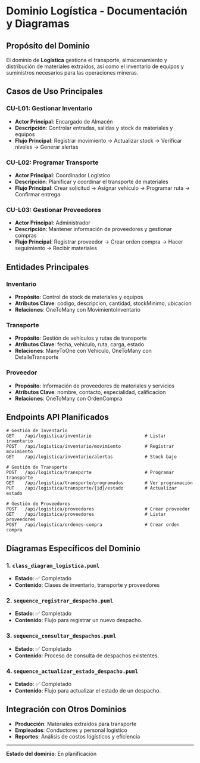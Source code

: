 # Dominio Logística - Documentación y Diagramas

## Propósito del Dominio

El dominio de **Logística** gestiona el transporte, almacenamiento y distribución de materiales extraídos, así como el inventario de equipos y suministros necesarios para las operaciones mineras.

## Casos de Uso Principales

### CU-L01: Gestionar Inventario
- **Actor Principal**: Encargado de Almacén
- **Descripción**: Controlar entradas, salidas y stock de materiales y equipos
- **Flujo Principal**: Registrar movimiento → Actualizar stock → Verificar niveles → Generar alertas

### CU-L02: Programar Transporte
- **Actor Principal**: Coordinador Logístico
- **Descripción**: Planificar y coordinar el transporte de materiales
- **Flujo Principal**: Crear solicitud → Asignar vehículo → Programar ruta → Confirmar entrega

### CU-L03: Gestionar Proveedores
- **Actor Principal**: Administrador
- **Descripción**: Mantener información de proveedores y gestionar compras
- **Flujo Principal**: Registrar proveedor → Crear orden compra → Hacer seguimiento → Recibir materiales

## Entidades Principales

### Inventario
- **Propósito**: Control de stock de materiales y equipos
- **Atributos Clave**: codigo, descripcion, cantidad, stockMinimo, ubicacion
- **Relaciones**: OneToMany con MovimientoInventario

### Transporte
- **Propósito**: Gestión de vehículos y rutas de transporte
- **Atributos Clave**: fecha, vehiculo, ruta, carga, estado
- **Relaciones**: ManyToOne con Vehiculo, OneToMany con DetalleTransporte

### Proveedor
- **Propósito**: Información de proveedores de materiales y servicios
- **Atributos Clave**: nombre, contacto, especialidad, calificacion
- **Relaciones**: OneToMany con OrdenCompra

## Endpoints API Planificados

```http
# Gestión de Inventario
GET    /api/logistica/inventario                    # Listar inventario
POST   /api/logistica/inventario/movimiento         # Registrar movimiento
GET    /api/logistica/inventario/alertas            # Stock bajo

# Gestión de Transporte
POST   /api/logistica/transporte                    # Programar transporte
GET    /api/logistica/transporte/programados        # Ver programación
PUT    /api/logistica/transporte/{id}/estado        # Actualizar estado

# Gestión de Proveedores
POST   /api/logistica/proveedores                   # Crear proveedor
GET    /api/logistica/proveedores                   # Listar proveedores
POST   /api/logistica/ordenes-compra                # Crear orden compra
```

## Diagramas Específicos del Dominio

### 1. `class_diagram_logistica.puml`
- **Estado**: ✅ Completado
- **Contenido**: Clases de inventario, transporte y proveedores

### 2. `sequence_registrar_despacho.puml`
- **Estado**: ✅ Completado
- **Contenido**: Flujo para registrar un nuevo despacho.

### 3. `sequence_consultar_despachos.puml`
- **Estado**: ✅ Completado
- **Contenido**: Proceso de consulta de despachos existentes.

### 4. `sequence_actualizar_estado_despacho.puml`
- **Estado**: ✅ Completado
- **Contenido**: Flujo para actualizar el estado de un despacho.

## Integración con Otros Dominios

- **Producción**: Materiales extraídos para transporte
- **Empleados**: Conductores y personal logístico
- **Reportes**: Análisis de costos logísticos y eficiencia

---
**Estado del dominio**: En planificación
